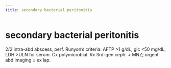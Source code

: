 ```yaml
---
title: secondary bacterial peritonitis
---
```

# secondary bacterial peritonitis

2/2 intra-abd abscess, perf. Runyon’s criteria: AFTP >1 g/dL, glc <50 mg/dL, LDH >ULN for serum. Cx polymicrobial. Rx 3rd-gen ceph. + MNZ; urgent abd imaging ± ex lap.
